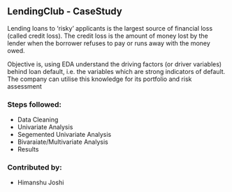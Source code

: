 ## LendingClub - CaseStudy

Lending loans to ‘risky’ applicants is the largest source of financial loss (called credit loss). The credit loss is the amount of money lost by the lender when the borrower refuses to pay or runs away with the money owed.

Objective is, using EDA understand the driving factors (or driver variables) behind loan default, i.e. the variables which are strong indicators of default.  The company can utilise this knowledge for its portfolio and risk assessment

### Steps followed:
* Data Cleaning
* Univariate Analysis
* Segemented Univariate Analysis
* Bivaraiate/Multivariate Analysis
* Results

### Contributed by:
* Himanshu Joshi
